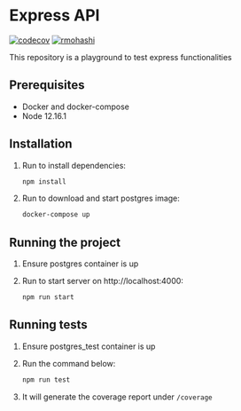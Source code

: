 # Express API

[![codecov](https://codecov.io/gh/rmohashi/express-api/branch/master/graph/badge.svg)](https://codecov.io/gh/rmohashi/express-api)
[![rmohashi](https://circleci.com/gh/rmohashi/express-api.svg?style=svg)](https://app.circleci.com/pipelines/github/rmohashi/express-api)

This repository is a playground to test express functionalities

## Prerequisites

* Docker and docker-compose
* Node 12.16.1

## Installation

1. Run to install dependencies:

    ```bash
    npm install
    ```

1. Run to download and start postgres image:

    ```bash
    docker-compose up
    ```

## Running the project

1. Ensure postgres container is up
1. Run to start server on http://localhost:4000:

    ```bash
    npm run start
    ```

## Running tests

1. Ensure postgres_test container is up
1. Run the command below:

    ```bash
    npm run test
    ```

1. It will generate the coverage report under `/coverage`
